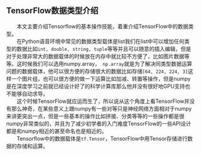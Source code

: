 ## TensorFlow数据类型介绍

&emsp;&emsp;本文主要介绍Tensorflow的基本操作技能，着重介绍TensorFlow中的数据类型。<br/>
&emsp;&emsp;在Python语音环境中常见的数据类型载体是list我们在list中可以增加任何类型的数据比如`int, double, string, tuple`等等并且可以随意的插入编辑，但是对于处理非常大的数据载体的时候放在内存中就比较不方便了，比如图片数据等等。这时候我们可以选用numpy.array，` np.array`就是为了解决同类型数据运算问题的数据载体，他可以很方便的存储很大的数据比如存储`[64, 224, 224, 3]`这样一个图片组，也可以很方便的做一下运算比如加减、转置等操作，但是numpy是在深度学习之前就已经设计好了的科学计算库那么他并没有很好地GPU支持也不能够自动求导。<br/>
&emsp;&emsp;这个时候TensorFlow就应运而生了，所以说从这个角度上看TensorFlow并没有那么神奇，在某些意义上跟numpy有一些对等只是神经网络方面相对于numpy来讲更突出一点，但是一些基本的操作比如拼接、分类等等的一些操作都是很numpy非常类似的，并且为了减少初学者的入门难度TensorFlow的一些API设计都是和numpy相近的甚至命名也是相近的。<br/>
&emsp;&emsp;Tensorflow中的数据载体是`tf.Tensor`，TensorFlow中用Tensor存储进行数据的存储和运算。